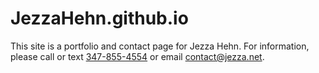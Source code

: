 # JezzaHehn.github.io

This site is a portfolio and contact page for Jezza Hehn. For information, please call or text [347-855-4554](tel:347-855-4554) or email [contact@jezza.net](mailto:contact@jezza.net).